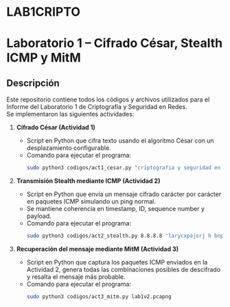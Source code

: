 # LAB1CRIPTO

# Laboratorio 1 – Cifrado César, Stealth ICMP y MitM

## Descripción
Este repositorio contiene todos los códigos y archivos utilizados para el Informe del Laboratorio 1 de Criptografía y Seguridad en Redes.  
Se implementaron las siguientes actividades:

1. **Cifrado César (Actividad 1)**  
   - Script en Python que cifra texto usando el algoritmo César con un desplazamiento configurable.  
   - Comando para ejecutar el programa:  
     ```bash
     sudo python3 codigos/act1_cesar.py "criptografia y seguridad en redes" 9
     ```

2. **Transmisión Stealth mediante ICMP (Actividad 2)**  
   - Script en Python que envía un mensaje cifrado carácter por carácter en paquetes ICMP simulando un ping normal.  
   - Se mantiene coherencia en timestamp, ID, sequence number y payload.  
   - Comando para ejecutar el programa:  
     ```bash
     sudo python3 codigos/act2_stealth.py 8.8.8.8 "larycxpajorj h bnpdarmjm nw anmnb"
     ```

3. **Recuperación del mensaje mediante MitM (Actividad 3)**  
   - Script en Python que captura los paquetes ICMP enviados en la Actividad 2, genera todas las combinaciones posibles de descifrado y resalta el mensaje más probable.  
   - Comando para ejecutar el programa:  
     ```bash
     sudo python3 codigos/act3_mitm.py lab1v2.pcapng
     ```



